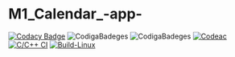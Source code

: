 # M1_Calendar_-app-
[![Codacy Badge](https://app.codacy.com/project/badge/Grade/9e61427b7806464688b5e243a3c8c142)](https://www.codacy.com/gh/sameerganvir/M1_Calendar_-app-/dashboard?utm_source=github.com&amp;utm_medium=referral&amp;utm_content=sameerganvir/M1_Calendar_-app-&amp;utm_campaign=Badge_Grade)
![CodigaBadeges](https://api.codiga.io/project/31275/score/svg)
![CodigaBadeges](https://api.codiga.io/project/31275/status/svg)
[![Codeac](https://static.codeac.io/badges/2-456339137.svg "Codeac")](https://app.codeac.io/github/sameerganvir/M1_Calendar_-app)
[![C/C++ CI](https://github.com/sameerganvir/M1_Calendar_-app/actions/workflows/c-cpp.yml/badge.svg)](https://github.com/sameerganvir/M1_Calendar_-app/actions/workflows/c-cpp.yml)
[![Build-Linux](https://github.com/sameerganvir/M1_Calendar_-app/actions/workflows/Build-Linux.yml/badge.svg)](https://github.com/sameerganvir/M1_Calendar_-app/actions/workflows/Build-Linux.yml)

